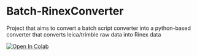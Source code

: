 # Batch-RinexConverter
Project that aims to convert a batch script converter into a python-based converter that converts leica/trimble raw data into Rinex data

[![Open In Colab](https://colab.research.google.com/assets/colab-badge.svg)](https://colab.research.google.com/github/Cyaltie/Batch-RinexConverter/blob/main/colab/RNXConv_ver1.4.4r.ipynb)

